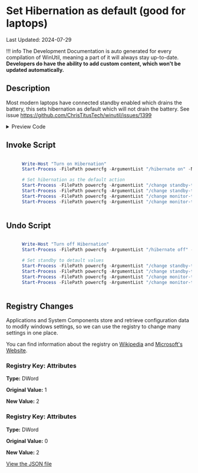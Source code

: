 ﻿# Set Hibernation as default (good for laptops)

Last Updated: 2024-07-29


!!! info
     The Development Documentation is auto generated for every compilation of WinUtil, meaning a part of it will always stay up-to-date. **Developers do have the ability to add custom content, which won't be updated automatically.**


## Description

Most modern laptops have connected standby enabled which drains the battery, this sets hibernation as default which will not drain the battery. See issue https://github.com/ChrisTitusTech/winutil/issues/1399

<!-- BEGIN CUSTOM CONTENT -->

<!-- END CUSTOM CONTENT -->

<details>
<summary>Preview Code</summary>

```json
{
    "Content":  "Set Hibernation as default (good for laptops)",
    "Description":  "Most modern laptops have connected standby enabled which drains the battery, this sets hibernation as default which will not drain the battery. See issue https://github.com/ChrisTitusTech/winutil/issues/1399",
    "category":  "Essential Tweaks",
    "panel":  "1",
    "Order":  "a014_",
    "registry":  [
                     {
                         "Path":  "HKLM:\\SYSTEM\\CurrentControlSet\\Control\\Power\\PowerSettings\\238C9FA8-0AAD-41ED-83F4-97BE242C8F20\\7bc4a2f9-d8fc-4469-b07b-33eb785aaca0",
                         "OriginalValue":  "1",
                         "Name":  "Attributes",
                         "Value":  "2",
                         "Type":  "DWord"
                     },
                     {
                         "Path":  "HKLM:\\SYSTEM\\CurrentControlSet\\Control\\Power\\PowerSettings\\abfc2519-3608-4c2a-94ea-171b0ed546ab\\94ac6d29-73ce-41a6-809f-6363ba21b47e",
                         "OriginalValue":  "0",
                         "Name":  "Attributes ",
                         "Value":  "2",
                         "Type":  "DWord"
                     }
                 ],
    "InvokeScript":  [
                         "\r\n      Write-Host \"Turn on Hibernation\"\r\n      Start-Process -FilePath powercfg -ArgumentList \"/hibernate on\" -NoNewWindow -Wait\r\n\r\n      # Set hibernation as the default action\r\n      Start-Process -FilePath powercfg -ArgumentList \"/change standby-timeout-ac 60\" -NoNewWindow -Wait\r\n      Start-Process -FilePath powercfg -ArgumentList \"/change standby-timeout-dc 60\" -NoNewWindow -Wait\r\n      Start-Process -FilePath powercfg -ArgumentList \"/change monitor-timeout-ac 10\" -NoNewWindow -Wait\r\n      Start-Process -FilePath powercfg -ArgumentList \"/change monitor-timeout-dc 1\" -NoNewWindow -Wait\r\n      "
                     ],
    "UndoScript":  [
                       "\r\n      Write-Host \"Turn off Hibernation\"\r\n      Start-Process -FilePath powercfg -ArgumentList \"/hibernate off\" -NoNewWindow -Wait\r\n\r\n      # Set standby to detault values\r\n      Start-Process -FilePath powercfg -ArgumentList \"/change standby-timeout-ac 15\" -NoNewWindow -Wait\r\n      Start-Process -FilePath powercfg -ArgumentList \"/change standby-timeout-dc 15\" -NoNewWindow -Wait\r\n      Start-Process -FilePath powercfg -ArgumentList \"/change monitor-timeout-ac 15\" -NoNewWindow -Wait\r\n      Start-Process -FilePath powercfg -ArgumentList \"/change monitor-timeout-dc 15\" -NoNewWindow -Wait\r\n      "
                   ]
}
```
</details>

## Invoke Script

```powershell

      Write-Host "Turn on Hibernation"
      Start-Process -FilePath powercfg -ArgumentList "/hibernate on" -NoNewWindow -Wait

      # Set hibernation as the default action
      Start-Process -FilePath powercfg -ArgumentList "/change standby-timeout-ac 60" -NoNewWindow -Wait
      Start-Process -FilePath powercfg -ArgumentList "/change standby-timeout-dc 60" -NoNewWindow -Wait
      Start-Process -FilePath powercfg -ArgumentList "/change monitor-timeout-ac 10" -NoNewWindow -Wait
      Start-Process -FilePath powercfg -ArgumentList "/change monitor-timeout-dc 1" -NoNewWindow -Wait
      

```
## Undo Script

```powershell

      Write-Host "Turn off Hibernation"
      Start-Process -FilePath powercfg -ArgumentList "/hibernate off" -NoNewWindow -Wait

      # Set standby to detault values
      Start-Process -FilePath powercfg -ArgumentList "/change standby-timeout-ac 15" -NoNewWindow -Wait
      Start-Process -FilePath powercfg -ArgumentList "/change standby-timeout-dc 15" -NoNewWindow -Wait
      Start-Process -FilePath powercfg -ArgumentList "/change monitor-timeout-ac 15" -NoNewWindow -Wait
      Start-Process -FilePath powercfg -ArgumentList "/change monitor-timeout-dc 15" -NoNewWindow -Wait
      

```
## Registry Changes
Applications and System Components store and retrieve configuration data to modify windows settings, so we can use the registry to change many settings in one place.

You can find information about the registry on [Wikipedia](https://www.wikiwand.com/en/Windows_Registry) and [Microsoft's Website](https://learn.microsoft.com/en-us/windows/win32/sysinfo/registry).
### Registry Key: Attributes
**Type:** DWord

**Original Value:** 1

**New Value:** 2

### Registry Key: Attributes 
**Type:** DWord

**Original Value:** 0

**New Value:** 2


<!-- BEGIN SECOND CUSTOM CONTENT -->

<!-- END SECOND CUSTOM CONTENT -->

[View the JSON file](https://github.com/ChrisTitusTech/winutil/tree/main/config/tweaks.json)

